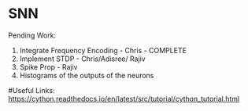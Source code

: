 # SNN
Pending Work:
1. Integrate Frequency Encoding - Chris - COMPLETE
2. Implement STDP - Chris/Adisree/ Rajiv
3. Spike Prop - Rajiv
4. Histograms of the outputs of the neurons


#Useful Links:
https://cython.readthedocs.io/en/latest/src/tutorial/cython_tutorial.html

